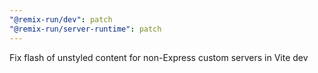 ```yaml
---
"@remix-run/dev": patch
"@remix-run/server-runtime": patch
---
```


Fix flash of unstyled content for non-Express custom servers in Vite dev
